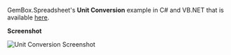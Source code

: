 GemBox.Spreadsheet's **Unit Conversion** example in C# and VB.NET that is available [here](https://www.gemboxsoftware.com/spreadsheet/examples/unit-conversion/116).

**Screenshot**

![Unit Conversion Screenshot](https://www.gemboxsoftware.com/Spreadsheet/Examples/Content/AdvancedFeatures/UnitConversion/UnitConversion.png)